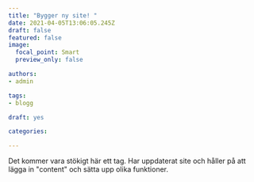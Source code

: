 ```yaml
---
title: "Bygger ny site! "
date: 2021-04-05T13:06:05.245Z
draft: false
featured: false
image:
  focal_point: Smart
  preview_only: false

authors:
- admin

tags:
- blogg

draft: yes

categories:

---
```

Det kommer vara stökigt här ett tag. Har uppdaterat site och håller på att lägga in "content" och sätta upp olika funktioner.

